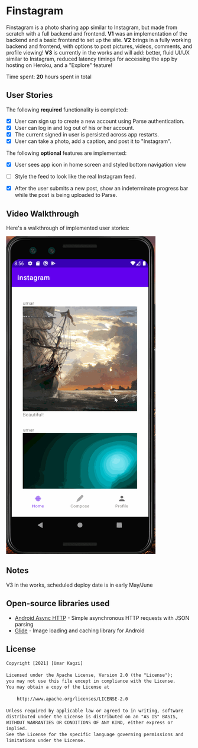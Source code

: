 # Finstagram
Finstagram is a photo sharing app similar to Instagram, but made from scratch with a full backend and frontend.
**V1** was an implementation of the backend and a basic frontend to set up the site. 
**V2** brings in a fully working backend and frontend, with options to post pictures, videos, comments, and profile viewing!
**V3** is currently in the works and will add: better, fluid UI/UX similar to Instagram, reduced latency timings for accessing the app by hosting on Heroku, and a "Explore" feature!

Time spent: **20** hours spent in total

## User Stories

The following **required** functionality is completed:

- [X] User can sign up to create a new account using Parse authentication.
- [X] User can log in and log out of his or her account.
- [X] The current signed in user is persisted across app restarts.
- [X] User can take a photo, add a caption, and post it to "Instagram".

The following **optional** features are implemented:

- [X] User sees app icon in home screen and styled bottom navigation view
- [ ] Style the feed to look like the real Instagram feed.
- [X] After the user submits a new post, show an indeterminate progress bar while the post is being uploaded to Parse.


## Video Walkthrough

Here's a walkthrough of implemented user stories:

<img src='video.gif' title='Video Walkthrough' width='' alt='Video Walkthrough' />


## Notes

V3 in the works, scheduled deploy date is in early May/June

## Open-source libraries used

- [Android Async HTTP](https://github.com/codepath/CPAsyncHttpClient) - Simple asynchronous HTTP requests with JSON parsing
- [Glide](https://github.com/bumptech/glide) - Image loading and caching library for Android

## License

    Copyright [2021] [Umar Kagzi]

    Licensed under the Apache License, Version 2.0 (the "License");
    you may not use this file except in compliance with the License.
    You may obtain a copy of the License at

        http://www.apache.org/licenses/LICENSE-2.0

    Unless required by applicable law or agreed to in writing, software
    distributed under the License is distributed on an "AS IS" BASIS,
    WITHOUT WARRANTIES OR CONDITIONS OF ANY KIND, either express or implied.
    See the License for the specific language governing permissions and
    limitations under the License.
